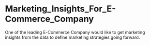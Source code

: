 # Marketing_Insights_For_E-Commerce_Company
One of the leading E-Commerce Company would like to get marketing insights from the data to define marketing strategies going forward.
